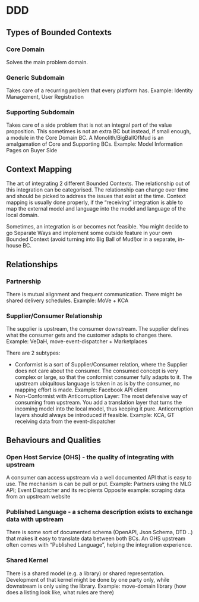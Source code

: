 # DDD

## Types of Bounded Contexts

### Core Domain
Solves the main problem domain.

### Generic Subdomain
Takes care of a recurring problem that every platform has.
Example: Identity Management, User Registration

### Supporting Subdomain
Takes care of a side problem that is not an integral part of the value proposition.
This sometimes is not an extra BC but instead, if small enough, a module in the Core Domain BC.
A Monolith/BigBallOfMud is an amalgamation of Core and Supporting BCs.
Example: Model Information Pages on Buyer Side

## Context Mapping

The art of integrating 2 different Bounded Contexts. The relationship out of this integration can be categorised. The relationship can change over time and should be picked to address the issues that exist at the time.
Context mapping is usually done properly, if the “receiving” integration is able to map the external model and language into the model and language of the local domain.

Sometimes, an integration is or becomes not feasible. You might decide to go Separate Ways and implement some outside feature in your own Bounded Context (avoid turning into Big Ball of Mud!)or in a separate, in-house BC.

## Relationships

### Partnership
There is mutual alignment and frequent communication. There might be shared delivery schedules.
Example: MoVe + KCA

### Supplier/Consumer Relationship
The supplier is upstream, the consumer downstream. The supplier defines what the consumer gets and the customer adapts to changes there.
Example: VeDaH, move-event-dispatcher + Marketplaces

There are 2 subtypes: 
* Conformist is a sort of Supplier/Consumer relation, where the Supplier does not care about the consumer. The consumed concept is very complex or large, so that the conformist consumer fully adapts to it. The upstream ubiquitous language is taken in as is by the consumer, no mapping effort is made. Example: Facebook API client
* Non-Conformist with Anticorruption Layer: The most defensive way of consuming from upstream. You add a translation layer that turns the incoming model into the local model, thus keeping it pure. Anticorruption layers should always be introduced if feasible. Example: KCA, GT receiving data from the event-dispatcher

## Behaviours and Qualities

### Open Host Service (OHS) - the quality of integrating with upstream
A consumer can access upstream via a well documented API that is easy to use. The mechanism is can be pull or put.
Example: Partners using the MLG API; Event Dispatcher and its recipients
Opposite example: scraping data from an upstream website

### Published Language - a schema description exists to exchange data with upstream
There is some sort of documented schema (OpenAPI, Json Schema, DTD ..) that makes it easy to translate data between both BCs. An OHS upstream often comes with “Published Language”, helping the integration experience.

### Shared Kernel
There is a shared model (e.g. a library) or shared representation. Development of that kernel might be done by one party only, while downstream is only using the library.
Example: move-domain library (how does a listing look like, what rules are there)
